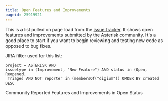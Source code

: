 ```yaml
---
title: Open Features and Improvements
pageid: 25919921
---
```


This is a list pulled on page load from the [issue tracker](https://github.com/asterisk/asterisk/issues/jira). It shows open features and improvements submitted by the Asterisk community. It's a good place to start if you want to begin reviewing and testing new code as opposed to bug fixes.

JIRA filter used for this list:

```
project = ASTERISK AND 
issuetype in (Improvement, "New Feature") AND status in (Open, Reopened,
 Triage) AND NOT reporter in (membersOf("digium")) ORDER BY created DESC

```



Community Reported Features and Improvements in Open Status

